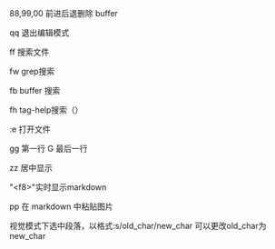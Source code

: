 88,99,00 前进后退删除 buffer

qq 退出编辑模式

ff 搜索文件

fw grep搜索

fb buffer 搜索

fh tag-help搜索（）

:e 打开文件

gg 第一行 G 最后一行

zz 居中显示 

"\<f8\>"实时显示markdown

pp 在 markdown 中粘贴图片 

视觉模式下选中段落，以格式:s/old_char/new_char 可以更改old_char为 new_char


